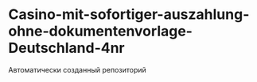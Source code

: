# Casino-mit-sofortiger-auszahlung-ohne-dokumentenvorlage-Deutschland-4nr
Автоматически созданный репозиторий

